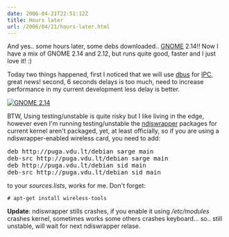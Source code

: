 ```yaml
---
date: 2006-04-21T22:51:12Z
title: Hours later
url: /2006/04/21/hours-later.html
---
```


<p>And yes.. some hours later, some debs downloaded.. <a href="http://www.gnome.org">GNOME</a> 2.14!! Now I have a mix of GNOME 2.14 and 2.12, but runs quite good, faster and I just love it! :)</p>
<p>Today two things happened, first I noticed that we will use <a href="http://www.freedesktop.org/wiki/Software/dbus">dbus</a> for <a href="http://en.wikipedia.org/wiki/Inter-process_communication">IPC</a>, great news! second, 6 seconds delays is too much, need to increase performance in my current development less delay is better.</p>
<p><a href="http://static.flickr.com/52/132648230_71302b8b2d_o.png"><img src="http://static.flickr.com/52/132648230_71302b8b2d_m.jpg" alt="GNOME 2.14" /></a></p>
<p>BTW, Using testing/unstable is quite risky but I like living in the edge, however even I'm running testing/unstable the <a href="http://ndiswrapper.sourceforge.net/">ndiswrapper</a> packages for current kernel aren't packaged, yet, at least officially, so if you are using a ndiswrapper-enabled wireless card, you need to add:</p>
<pre>deb http://puga.vdu.lt/debian sarge main
deb-src http://puga.vdu.lt/debian sarge main
deb http://puga.vdu.lt/debian sid main
deb-src http://puga.vdu.lt/debian sid main</pre>
<p>to your <em>sources.lists</em>, works for me. Don't forget: </p>
<p><code># apt-get install wireless-tools</code></p>
<p><strong>Update</strong>: ndiswrapper stills crashes, if you enable it using <em>/etc/modules</em> crashes kernel, sometimes works some others crashes keyboard... so.. still unstable, will wait for next ndiswrapper relase.</p>
